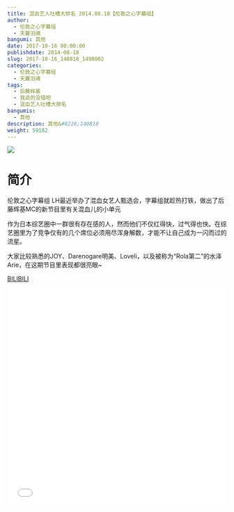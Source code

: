 ```yaml
---
title: 混血艺人吐槽大排名 2014.08.18【伦敦之心字幕组】
author: 
  - 伦敦之心字幕组
  - 天翼羽魂
bangumi: 其他
date: 2017-10-16 00:00:00
publishdate: 2014-08-18
slug: 2017-10-16_140818_1498002
categories: 
  - 伦敦之心字幕组
  - 天翼羽魂
tags: 
  - 后藤辉基
  - 我说的没错吧
  - 混血艺人吐槽大排名
bangumis: 
  - 其他
description: 其他&#8226;140818
weight: 59182
---
```


![](https://i.imgur.com/CY5Pdnn.jpg)

# 简介  
伦敦之心字幕组 LH最近举办了混血女艺人甄选会，字幕组就趁热打铁，做出了后藤辉基MC的新节目里有关混血儿的小单元


作为日本综艺圈中一群很有存在感的人，然而他们不仅红得快，过气得也快。在综艺圈里为了竞争仅有的几个席位必须用尽浑身解数，才能不让自己成为一闪而过的流星。


大家比较熟悉的JOY、Darenogare明美、Loveli，以及被称为“Rola第二”的水泽Arie，在这期节目里表现都很亮眼~

  [BILIBILI](https://www.bilibili.com/video/av1498002/)


  <iframe src="//www.bilibili.com/html/html5player.html?cid=2252998&aid=1498002" width="100%" height="500" frameborder="0" allowfullscreen="allowfullscreen"></iframe>
